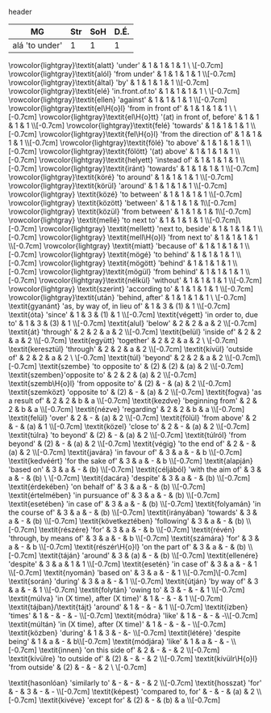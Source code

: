 header

| MG | Str | SoH | D.É. |
| ---- | ----- | ----- | ------ |
|alá 'to under'    | 1   | 1   | 1   | 1  |


\rowcolor{lightgray}\textit{alatt} 'under' & 1   & 1   & 1   & 1   \\  \\[-0.7cm]
\rowcolor{lightgray}\textit{alól} 'from under' & 1   & 1   & 1   & 1  \\\\[-0.7cm]
\rowcolor{lightgray}\textit{által} 'by'  & 1   & 1   & 1   & 1  \\\\[-0.7cm]
\rowcolor{lightgray}\textit{elé} 'in.front.of.to' & 1   & 1   & 1   & 1    \\ \\[-0.7cm]
\rowcolor{lightgray}\textit{ellen} 'against'    & 1   & 1   & 1   & 1    \\\\[-0.7cm]
\rowcolor{lightgray}\textit{el\H{o}l} 'from in front of'      & 1   & 1   & 1   & 1      \\ \\[-0.7cm]
\rowcolor{lightgray}\textit{el\H{o}tt} '(at) in front of, before'    & 1   & 1   & 1   & 1    \\\\[-0.7cm]
\rowcolor{lightgray}\textit{felé}   'towards'   & 1   & 1   & 1   & 1   \\\\[-0.7cm]
\rowcolor{lightgray}\textit{fel\H{o}l} 'from the direction of'     & 1   & 1   & 1   & 1    \\\\[-0.7cm]
\rowcolor{lightgray}\textit{fölé} 'to above'     & 1   & 1   & 1   & 1     \\\\[-0.7cm]
\rowcolor{lightgray}\textit{fölött}  '(at) above'  & 1   & 1   & 1   & 1     \\\\[-0.7cm]
\rowcolor{lightgray}\textit{helyett} 'instead of'  & 1   & 1   & 1   & 1   \\\\[-0.7cm]
\rowcolor{lightgray}\textit{iránt} 'towards'    & 1   & 1   & 1   & 1   \\\\[-0.7cm]
\rowcolor{lightgray}\textit{köré} 'to around'     & 1   & 1   & 1   & 1   \\\\[-0.7cm]
\rowcolor{lightgray}\textit{körül} 'around' & 1 & 1 & 1 & 1 \\\\[-0.7cm]
 \rowcolor{lightgray} \textit{közé} 'to between' & 1 & 1 & 1 & 1 \\\\[-0.7cm]
  \rowcolor{lightgray} \textit{között} 'between' & 1 & 1 & 1 & 1\\\\[-0.7cm]
\rowcolor{lightgray}  \textit{közül} 'from between' & 1 & 1 & 1 & 1\\\\[-0.7cm]
 \rowcolor{lightgray} \textit{mellé} 'to next to' & 1   & 1   & 1   & 1  \\\\[-0.7cm]\\[-0.7cm]
 \rowcolor{lightgray}  \textit{mellett} 'next to, beside' & 1   & 1   & 1   & 1   \\\\[-0.7cm]
 \rowcolor{lightgray} \textit{mell\H{o}l} 'from next to' & 1   & 1   & 1   & 1 \\\\[-0.7cm]
 \rowcolor{lightgray} \textit{miatt}   'because of' & 1   & 1   & 1   & 1 \\\\[-0.7cm]
  \rowcolor{lightgray} \textit{mögé}    'to behind' & 1   & 1   & 1   & 1  \\\\[-0.7cm]
 \rowcolor{lightgray} \textit{mögött}  'behind' & 1   & 1   & 1   & 1 \\\\[-0.7cm]
  \rowcolor{lightgray}\textit{mögül}   'from behind' & 1   & 1   & 1   & 1  \\\\[-0.7cm]
    \rowcolor{lightgray}\textit{nélkül}  'without' & 1   & 1   & 1   & 1  \\\\[-0.7cm]
     \rowcolor{lightgray} \textit{szerint} 'according to'  & 1   & 1   & 1   & 1 \\\\[-0.7cm]
      \rowcolor{lightgray}\textit{után} 'behind, after'    & 1   & 1   & 1   & 1 \\  \\[-0.7cm]
      \textit{gyanánt} 'as, by way of, in lieu of'  & 1   & 3   & (1) & 1    \\\\[-0.7cm]
        \textit{óta}  'since'    & 1   & 3   & (1) & 1 \\\\[-0.7cm]
   \textit{végett} 'in order to, due to' & 1   & 3   & (3) & 1  \\\\[-0.7cm]
\textit{alul} 'below' & 2   & 2   & a   & 2  \\\\[-0.7cm]
\textit{át} 'through'   & 2   & 2   & a   & 2    \\\\[-0.7cm]
 \textit{belül} 'inside of' & 2   & 2   & a   & 2   \\\\[-0.7cm]
 \textit{együtt} 'together' & 2   & 2   & a   & 2  \\  \\[-0.7cm]
 \textit{keresztül} 'through' & 2   & 2   & a   & 2    \\\\[-0.7cm]
 \textit{kívül}  'outside of'   & 2   & 2   & a   & 2   \\ \\[-0.7cm]
   \textit{túl} 'beyond'      & 2   & 2   & a   & 2 \\\\[-0.7cm]\\[-0.7cm]
  \textit{szembe} 'to opposite to'  & (2) &  (2)  & (a) & 2 \\\\[-0.7cm]
   \textit{szemben}'opposite to'  & 2   &  2   & (a) & 2   \\\\[-0.7cm]
   \textit{szemb\H{o}l} 'from opposite to'   & (2) &  -   & (a) & 2 \\\\[-0.7cm]
  \textit{szemközt} 'opposite to'     & (2) &  -   & (a) & 2  \\\\[-0.7cm]
  \textit{fogva} 'as a result of'    & 2   & 2   & b   & a   \\\\[-0.7cm]
 \textit{kezdve} 'beginning from'   & 2   & 2   & b   & a   \\\\[-0.7cm]
  \textit{nézve}   'regarding'      & 2   & 2   & b   & a \\\\[-0.7cm]
    \textit{felül} 'over'    & 2   &  -   & (a) & 2    \\\\[-0.7cm]
\textit{fölül}  'from above'   & 2   &  -   & (a) & 1     \\\\[-0.7cm]
    \textit{közel} 'close to' & 2 & - & (a) & 2 \\\\[-0.7cm]
  \textit{túlra} 'to beyond'    & (2) &   -  & (a) & 2 \\\\[-0.7cm]
  \textit{túlról} 'from beyond'   & (2) &  -   & (a) & 2  \\\\[-0.7cm]
    \textit{végig} 'to the end of'   & 2   &   -  & (a) & 2 \\\\[-0.7cm]
    \textit{javára} 'in favour of'    & 3   & a   & - & b     \\\\[-0.7cm]
\textit{kedvéért} 'for the sake of' & 3   & a   & - & b    \\\\[-0.7cm]
  \textit{alapján} 'based on' & 3   & a   & -   & (b)  \\\\[-0.7cm]
\textit{céljából} 'with the aim of' & 3   & a   & -   & (b)  \\ \\[-0.7cm]
\textit{dacára} 'despite' & 3 & a & - & (b) \\\\[-0.7cm]
\textit{érdekében} 'on behalf of' & 3 & a & - & (b) \\\\[-0.7cm]
\textit{értelmében} 'in pursuance of' & 3 & a & - & (b) \\\\[-0.7cm]
\textit{esetében} 'in case of' & 3 & a & - & (b) \\\\[-0.7cm]
\textit{folyamán} 'in the course of' & 3 & a & - & (b) \\\\[-0.7cm]
\textit{irányában} 'towards' & 3 & a & - & (b) \\\\[-0.7cm]
 \textit{következtében} 'following' & 3 & a & - & (b) \\\\[-0.7cm]
  \textit{részére} 'for' & 3   & a   & -   & b  \\\\[-0.7cm]
   \textit{révén}  'through, by means of'  & 3   & a   & -   & b \\\\[-0.7cm]
  \textit{számára} 'for'      & 3   & a   & -   & b  \\\\[-0.7cm]
  \textit{részér\H{o}l} 'on the part of' & 3 & a  & - & (b) \\\\[-0.7cm]
  \textit{táján} 'around' & 3 & (a) & - & (b) \\\\[-0.7cm]
  \textit{ellenére} 'despite' & 3   & a   & 1   & 1    \\\\[-0.7cm]
  \textit{esetén} 'in case of'   & 3   & a   & -   & 1     \\\\[-0.7cm]
  \textit{nyomán} 'based on'   & 3   & a   & -   & 1 \\\\[-0.7cm]\\[-0.7cm]
   \textit{során} 'during'    & 3   & a   & -   & 1 \\\\[-0.7cm]
  \textit{útján} 'by way of'    & 3   & a   & -   & 1  \\\\[-0.7cm]
\textit{folytán} 'owing to'  & 3   &   -  & -   & 1   \\\\[-0.7cm]
  \textit{múlva}   'in (X time), after (X time)' & 1   &  -   & -   & 1  \\\\[-0.7cm]
 \textit{tájban}/\textit{tájt} 'around' & 1   &   -  & -   & 1  \\\\[-0.7cm]
 \textit{ízben} 'times'     & 1   &  -   & - & -   \\\\[-0.7cm]
   \textit{módra}  'like'  & 1   &  -   & -   & -\\\\[-0.7cm]
  \textit{múltán} 'in (X time), after (X time)'  & 1   &  -   & -   & - \\\\[-0.7cm]
   \textit{közben} 'during' & 1 & 3 & - &- \\\\[-0.7cm]
  \textit{létére} 'despite being' & 1 & a & - & b\\\\[-0.7cm]
  \textit{módjára}      'like' & 1   & a   & -   & - \\\\[-0.7cm]
  \textit{innen} 'on this side of'     & 2   &  -   & -   & 2 \\\\[-0.7cm]
  \textit{kívülre} 'to outside of'  & (2) &  -   &  -   & 2   \\\\[-0.7cm]
\textit{kívülr\H{o}l} 'from outside' & (2) &  -   & -   & 2     \\   \\[-0.7cm]

\textit{hasonlóan} 'similarly to' &  -   &  -   & -   & 2   \\\\[-0.7cm]
\textit{hosszat} 'for'  &  -   & 3   & -   & -    \\\\[-0.7cm]
\textit{képest} 'compared to, for'    & - & - & (a) & 2   \\\\[-0.7cm]
\textit{kivéve} 'except for'   & (2) & -  & (b) & a   \\\\[-0.7cm]
